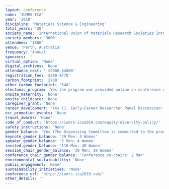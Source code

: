 ```yaml
---
layout: conference 
name: 'IUMRS-ICA'
year: '2018'
discipline: 'Materials Science & Engineering'
total_years: '20'
society_name: 'International Union of Materials Research Societies International'
society_members: '3000'
attendees: '1800'
venue: 'Perth, Australia'
frequency: 'Annual'
sponsors: ''
virtual_option: 'None'
digital_archives: 'None'
attendance_cost: ' $2000-$4000'
registration_fee: '$200-$770'
carbon_footprint: '2700'
other_carbon_footprint: '540'
electonic_program: 'Yes the program was provided online on conference website.'
onsite_maternity: 'None'
onsite_childcare: 'None'
caregiver_grant: 'None'
career_development: 'Yes (1. Early-Career Researcher Panel Discussion: Academic Career Pathways   2. Scientific Writing Workshop 3.Lunchtime session: Meet The Editors)'
ecr_promotion_events: 'None'
travel_awards: 'None'
code_of_conduct: 'https://iumrs-ica2019.com/equity-diversity-policy/'
safety_instructions: 'None'
gender_balance: 'Yes (The Organising Committee is committed to the promotion of equity and recognition of diversity at the IUMRS International Conference in Asia. Our aim is to provide an environment that fosters fairness, equity, and respect for social and cultural diversity, and that is free from unlawful Discrimination, Bullying, Harassment, Vilification and Victimisation. We strive to offer equal opportunities for participation in all aspects of the Conference with a minimum of 30percent of all plenary, keynote and invited speakers to be female, as well as session chairs and our own organising committees.  Our goals to increase diversity include:  – To encourage individual differences to be valued at all levels; – To generate awareness of diversity, inclusivity, accessibility and transparency issues. – To develop targets around diversity to be embedded across all IUMRS-ICA activities; – To ensure activities and targets to improve diversity, inclusivity, accessibility and transparency are initiated, led and monitored.  We encourage any attendee to make contact if they require family-friendly measures so that we can facilitate their availability.   In developing our gender balance policy we were influenced by the following articles: The Lorne Protein conference article on the Women in Science Australia webpage (link to https://womeninscienceaust.org/2015/11/15/achieving-gender-balance-in-less-than-3-years/), and the “Ten Simple Rules to Achieve Conference Speaker Gender Balance” (link to https://www.ncbi.nlm.nih.gov/pmc/articles/PMC4238945/).)'
keynote_gender_balance: '29 Men: 9 Women'
speaker_gender_balance: '5 Men: 4 Women'
invited_gender_balance: '116 Men: 40 Women'
session_chair_gender_balance: '30 Men: 10 Women'
conference_chair_gender_balance: 'Conference co-chairs: 2 Man'
environmental_sustainability: 'None'
public_engagement: 'None'
sustainability_initiatives: 'None'
conference_url: 'https://iumrs-ica2019.com/'
other_details: ''
---
```

